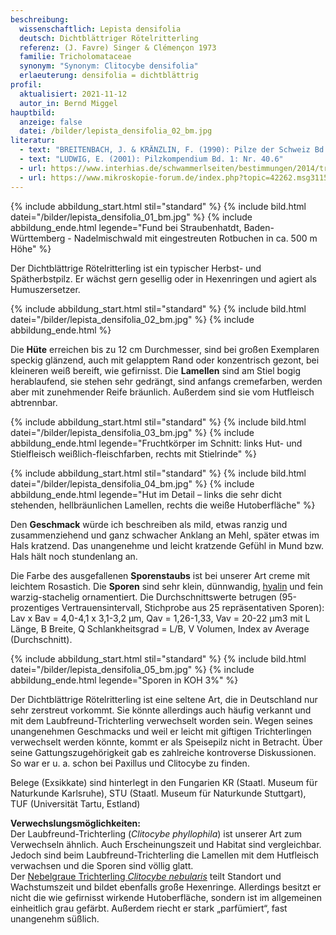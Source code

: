 ```yaml
---
beschreibung:
  wissenschaftlich: Lepista densifolia
  deutsch: Dichtblättriger Rötelritterling
  referenz: (J. Favre) Singer & Clémençon 1973
  familie: Tricholomataceae
  synonym: "Synonym: Clitocybe densifolia"
  erlaeuterung: densifolia = dichtblättrig
profil:
  aktualisiert: 2021-11-12
  autor_in: Bernd Miggel
hauptbild:
  anzeige: false
  datei: /bilder/lepista_densifolia_02_bm.jpg
literatur:
  - text: "BREITENBACH, J. & KRÄNZLIN, F. (1990): Pilze der Schweiz Bd. 3: Nr. 242"
  - text: "LUDWIG, E. (2001): Pilzkompendium Bd. 1: Nr. 40.6"
  - url: https://www.interhias.de/schwammerlseiten/bestimmungen/2014/tricholomataceae/fotoseiten/foto-125.html
  - url: https://www.mikroskopie-forum.de/index.php?topic=42262.msg311530#msg311530
---
```

{% include abbildung_start.html stil="standard" %}
{% include bild.html datei="/bilder/lepista_densifolia_01_bm.jpg" %}
{% include abbildung_ende.html legende="Fund bei Straubenhatdt, Baden-Württemberg - Nadelmischwald mit eingestreuten Rotbuchen in ca. 500 m Höhe" %}

Der Dichtblättrige Rötelritterling ist ein typischer Herbst- und Spätherbstpilz. Er wächst gern gesellig oder in Hexenringen und agiert als Humuszersetzer.

{% include abbildung_start.html stil="standard" %}
{% include bild.html datei="/bilder/lepista_densifolia_02_bm.jpg" %}
{% include abbildung_ende.html %}

Die **Hüte** erreichen bis zu 12 cm Durchmesser, sind bei großen Exemplaren speckig glänzend, auch mit gelapptem Rand oder konzentrisch gezont, bei kleineren weiß bereift, wie gefirnisst. Die **Lamellen** sind am Stiel bogig herablaufend, sie stehen sehr gedrängt, sind anfangs cremefarben, werden aber mit zunehmender Reife bräunlich. Außerdem sind sie vom Hutfleisch abtrennbar.

{% include abbildung_start.html stil="standard" %}
{% include bild.html datei="/bilder/lepista_densifolia_03_bm.jpg" %}
{% include abbildung_ende.html legende="Fruchtkörper im Schnitt: links Hut- und Stielfleisch weißlich-fleischfarben, rechts mit Stielrinde" %}

{% include abbildung_start.html stil="standard" %}
{% include bild.html datei="/bilder/lepista_densifolia_04_bm.jpg" %}
{% include abbildung_ende.html legende="Hut im Detail – links die sehr dicht stehenden, hellbräunlichen Lamellen, rechts die weiße Hutoberfläche" %}

Den **Geschmack** würde ich beschreiben als mild, etwas ranzig und zusammenziehend und ganz schwacher Anklang an Mehl, später etwas im Hals kratzend. Das unangenehme und leicht kratzende Gefühl in Mund bzw. Hals hält noch stundenlang an.

Die Farbe des ausgefallenen **Sporenstaubs** ist bei unserer Art creme mit leichtem Rosastich. Die **Sporen** sind sehr klein, dünnwandig, [hyalin](hyalin "Glossar") und fein warzig-stachelig ornamentiert.  Die Durchschnittswerte betrugen (95-prozentiges Vertrauensintervall, Stichprobe aus 25 repräsentativen Sporen): Lav x Bav = 4,0-4,1 x 3,1-3,2 µm, Qav = 1,26-1,33, Vav = 20-22 µm3 mit L Länge, B Breite, Q Schlankheitsgrad = L/B, V Volumen, Index av Average (Durchschnitt).

{% include abbildung_start.html stil="standard" %}
{% include bild.html datei="/bilder/lepista_densifolia_05_bm.jpg" %}
{% include abbildung_ende.html legende="Sporen in KOH 3%" %}

Der Dichtblättrige Rötelritterling ist eine seltene Art, die in Deutschland nur sehr zerstreut vorkommt. Sie könnte allerdings auch häufig verkannt und mit dem Laubfreund-Trichterling verwechselt worden sein. Wegen seines unangenehmen Geschmacks und weil er leicht mit giftigen Trichterlingen verwechselt werden könnte, kommt er als Speisepilz nicht in Betracht. Über seine Gattungszugehörigkeit gab es zahlreiche kontroverse Diskussionen. So war er u. a. schon bei Paxillus und Clitocybe zu finden.

Belege (Exsikkate) sind hinterlegt in den Fungarien KR (Staatl. Museum für Naturkunde Karlsruhe), STU (Staatl. Museum für Naturkunde Stuttgart), TUF (Universität Tartu, Estland) 

**Verwechslungsmöglichkeiten:**\
Der Laubfreund-Trichterling (*Clitocybe phyllophila*) ist unserer Art zum Verwechseln ähnlich. Auch Erscheinungszeit und Habitat sind vergleichbar. Jedoch sind beim Laubfreund-Trichterling die Lamellen mit dem Hutfleisch verwachsen und die Sporen sind völlig glatt.\
Der [Nebelgraue Trichterling *Clitocybe nebularis*](/pilze/clitocybe-nebularis-nebelgrauer-trichterling-nebelkappe) teilt Standort und Wachstumszeit und bildet ebenfalls große Hexenringe. Allerdings besitzt er nicht die wie gefirnisst wirkende Hutoberfläche, sondern ist im allgemeinen einheitlich grau gefärbt. Außerdem riecht er stark „parfümiert“, fast unangenehm süßlich.